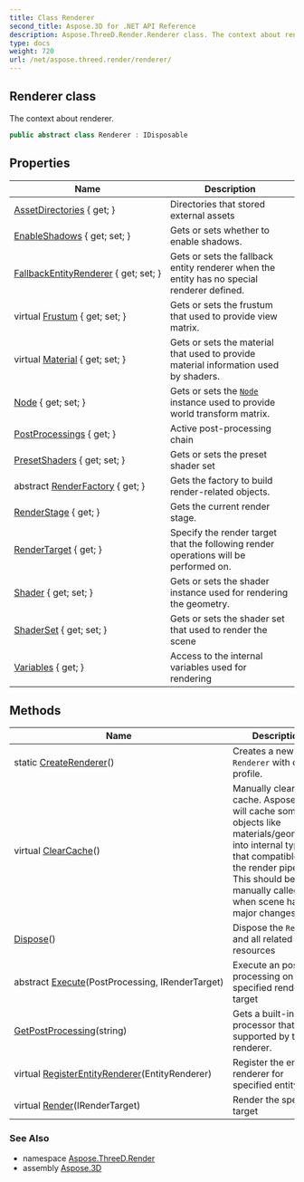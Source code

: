 ```yaml
---
title: Class Renderer
second_title: Aspose.3D for .NET API Reference
description: Aspose.ThreeD.Render.Renderer class. The context about renderer
type: docs
weight: 720
url: /net/aspose.threed.render/renderer/
---
```

## Renderer class

The context about renderer.

```csharp
public abstract class Renderer : IDisposable
```

## Properties

| Name | Description |
| --- | --- |
| [AssetDirectories](../../aspose.threed.render/renderer/assetdirectories/) { get; } | Directories that stored external assets |
| [EnableShadows](../../aspose.threed.render/renderer/enableshadows/) { get; set; } | Gets or sets whether to enable shadows. |
| [FallbackEntityRenderer](../../aspose.threed.render/renderer/fallbackentityrenderer/) { get; set; } | Gets or sets the fallback entity renderer when the entity has no special renderer defined. |
| virtual [Frustum](../../aspose.threed.render/renderer/frustum/) { get; set; } | Gets or sets the frustum that used to provide view matrix. |
| virtual [Material](../../aspose.threed.render/renderer/material/) { get; set; } | Gets or sets the material that used to provide material information used by shaders. |
| [Node](../../aspose.threed.render/renderer/node/) { get; set; } | Gets or sets the [`Node`](./node/) instance used to provide world transform matrix. |
| [PostProcessings](../../aspose.threed.render/renderer/postprocessings/) { get; } | Active post-processing chain |
| [PresetShaders](../../aspose.threed.render/renderer/presetshaders/) { get; set; } | Gets or sets the preset shader set |
| abstract [RenderFactory](../../aspose.threed.render/renderer/renderfactory/) { get; } | Gets the factory to build render-related objects. |
| [RenderStage](../../aspose.threed.render/renderer/renderstage/) { get; } | Gets the current render stage. |
| [RenderTarget](../../aspose.threed.render/renderer/rendertarget/) { get; } | Specify the render target that the following render operations will be performed on. |
| [Shader](../../aspose.threed.render/renderer/shader/) { get; set; } | Gets or sets the shader instance used for rendering the geometry. |
| [ShaderSet](../../aspose.threed.render/renderer/shaderset/) { get; set; } | Gets or sets the shader set that used to render the scene |
| [Variables](../../aspose.threed.render/renderer/variables/) { get; } | Access to the internal variables used for rendering |

## Methods

| Name | Description |
| --- | --- |
| static [CreateRenderer](../../aspose.threed.render/renderer/createrenderer/)() | Creates a new `Renderer` with default profile. |
| virtual [ClearCache](../../aspose.threed.render/renderer/clearcache/)() | Manually clear the cache. Aspose.3D will cache some objects like materials/geometries into internal types that compatible with the render pipeline. This should be manually called when scene has major changes. |
| [Dispose](../../aspose.threed.render/renderer/dispose/)() | Dispose the `Renderer` and all related resources |
| abstract [Execute](../../aspose.threed.render/renderer/execute/)(PostProcessing, IRenderTarget) | Execute an post processing on specified render target |
| [GetPostProcessing](../../aspose.threed.render/renderer/getpostprocessing/)(string) | Gets a built-in post-processor that supported by the renderer. |
| virtual [RegisterEntityRenderer](../../aspose.threed.render/renderer/registerentityrenderer/)(EntityRenderer) | Register the entity renderer for specified entity |
| virtual [Render](../../aspose.threed.render/renderer/render/)(IRenderTarget) | Render the specified target |

### See Also

* namespace [Aspose.ThreeD.Render](../../aspose.threed.render/)
* assembly [Aspose.3D](../../)


